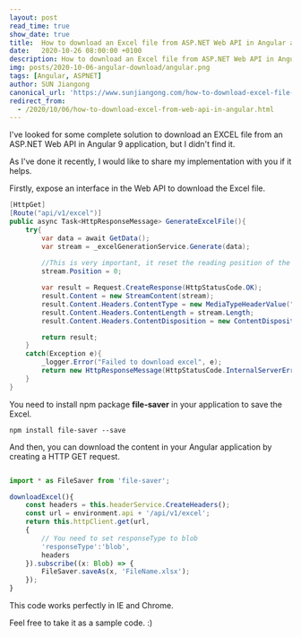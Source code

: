 ```yaml
---
layout: post
read_time: true
show_date: true
title:  How to download an Excel file from ASP.NET Web API in Angular application?
date:   2020-10-26 08:00:00 +0100
description: How to download an Excel file from ASP.NET Web API in Angular application?
img: posts/2020-10-06-angular-download/angular.png
tags: [Angular, ASPNET]
author: SUN Jiangong
canonical_url: 'https://www.sunjiangong.com/how-to-download-excel-file-from-aspnet-web-api-in-angular-application.html'
redirect_from:
  - /2020/10/06/how-to-download-excel-from-web-api-in-angular.html
---
```


I've looked for some complete solution to download an EXCEL file from an ASP.NET Web API in Angular 9 application, but I didn't find it.

As I've done it recently, I would like to share my implementation with you if it helps.

Firstly, expose an interface in the Web API to download the Excel file.

<!--more-->

```csharp
[HttpGet]
[Route("api/v1/excel")]
public async Task<HttpResponseMessage> GenerateExcelFile(){
    try{
        var data = await GetData();
        var stream = _excelGenerationService.Generate(data);
       
        //This is very important, it reset the reading position of the stream!
        stream.Position = 0;

        var result = Request.CreateResponse(HttpStatusCode.OK);
        result.Content = new StreamContent(stream);
        result.Content.Headers.ContentType = new MediaTypeHeaderValue("application/octet-stream");
        result.Content.Headers.ContentLength = stream.Length;
        result.Content.Headers.ContentDisposition = new ContentDispositionHeaderValue("attachement");

        return result;
    }
    catch(Exception e){
        _logger.Error("Failed to download excel", e);
        return new HttpResponseMessage(HttpStatusCode.InternalServerError);
    }
}
```

You need to install npm package **file-saver** in your application to save the Excel.

```npm
npm install file-saver --save
```

And then, you can download the content in your Angular application by creating a HTTP GET request.

```typescript

import * as FileSaver from 'file-saver';

downloadExcel(){
    const headers = this.headerService.CreateHeaders();
    const url = environment.api + '/api/v1/excel';
    return this.httpClient.get(url, 
    {
        // You need to set responseType to blob
        'responseType':'blob',
        headers
    }).subscribe((x: Blob) => {
        FileSaver.saveAs(x, 'FileName.xlsx');
    });
}
```

This code works perfectly in IE and Chrome.

Feel free to take it as a sample code. :)
